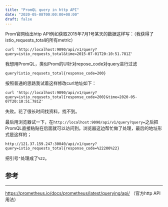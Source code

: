 ```yaml
---
title: "PromQL query in http API"
date: "2020-05-08T00:00:00+08:00"
draft: false
---
```


Prom官网给出http API例如获取2015年7月1号某天的数据这样写：（我获得了istio_requests_total的所有metric）

```shell
curl 'http://localhost:9090/api/v1/query?query=istio_requests_total&time=2015-07-01T20:10:51.781Z'
```

我想用PromQL，类似Prom的UI针对repose_code对query进行过滤

```
query?istio_requsets_total{response_code=200}
```

按照普通的思路我试着这样修改curl地址如下：

```shell
curl 'http://localhost:9090/api/v1/query?query=istio_requsets_total{response_code=200}&time=2020-05-07T20:10:51.781Z'
```

失败。花了很长时间找资料，找不到。

最后用浏览器试一下，在`http://localhost:9090/api/v1/query?query=`之后把PromQL直接粘贴在后面就可以访问到。浏览器这边帮忙做了处理，最后的地址形式是这样的；

```
http://121.37.159.247:30040/api/v1/query?query=istio_requests_total{response_code=%22200%22}
```

把引号`"`处理成了`%22`。

## 参考

---

https://prometheus.io/docs/prometheus/latest/querying/api/ （官方http API用法）
